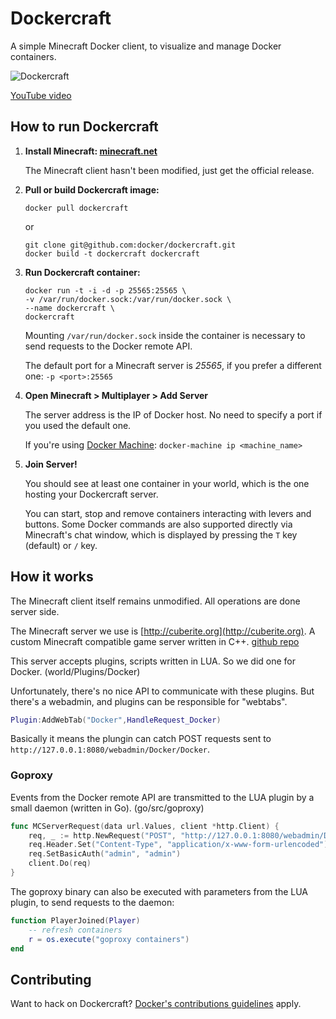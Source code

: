 # Dockercraft

<!-- Drawing: Dockercraft logo -->

A simple Minecraft Docker client, to visualize and manage Docker containers.

![Dockercraft](../blob/master/docs/img/dockercraft.gif?raw=true)

[YouTube video](http://www.youtube.com/watch?v=eZDlJgJf55o)

## How to run Dockercraft

1. **Install Minecraft: [minecraft.net](https://minecraft.net)**

	The Minecraft client hasn't been modified, just get the official release.

2. **Pull or build Dockercraft image:**

	```
	docker pull dockercraft
	```
	or
	
	```
	git clone git@github.com:docker/dockercraft.git
	docker build -t dockercraft dockercraft
	```
3. **Run Dockercraft container:**

	```
	docker run -t -i -d -p 25565:25565 \
	-v /var/run/docker.sock:/var/run/docker.sock \
	--name dockercraft \
	dockercraft
	```
	
	Mounting `/var/run/docker.sock` inside the container is necessary to send requests to the Docker remote API.
	
	The default port for a Minecraft server is *25565*, if you prefer a different one: `-p <port>:25565`
	
4. **Open Minecraft > Multiplayer > Add Server**

	The server address is the IP of Docker host. No need to specify a port if you used the default one.
	
	If you're using [Docker Machine](https://docs.docker.com/machine/install-machine/): `docker-machine ip <machine_name>`
	
5. **Join Server!**

	You should see at least one container in your world, which is the one hosting your Dockercraft server.
	
	You can start, stop and remove containers interacting with levers and buttons. Some Docker commands are also supported directly via Minecraft's chat window, which is displayed by pressing the `T` key (default) or `/` key. 
	
<!-- Drawing: character and containers -->

## How it works

The Minecraft client itself remains unmodified. All operations are done server side.

The Minecraft server we use is [http://cuberite.org](http://cuberite.org). A custom Minecraft compatible game server written in C++. [github repo](https://github.com/cuberite/cuberite)

This server accepts plugins, scripts written in LUA. So we did one for Docker. (world/Plugins/Docker)

Unfortunately, there's no nice API to communicate with these plugins. But there's a webadmin, and plugins can be responsible for "webtabs". 

```lua
Plugin:AddWebTab("Docker",HandleRequest_Docker)
```
Basically it means the plungin can catch POST requests sent to `http://127.0.0.1:8080/webadmin/Docker/Docker`. 

### Goproxy

Events from the Docker remote API are transmitted to the LUA plugin by a small daemon (written in Go). (go/src/goproxy)

```go
func MCServerRequest(data url.Values, client *http.Client) {
	req, _ := http.NewRequest("POST", "http://127.0.0.1:8080/webadmin/Docker/Docker", strings.NewReader(data.Encode()))
	req.Header.Set("Content-Type", "application/x-www-form-urlencoded")
	req.SetBasicAuth("admin", "admin")
	client.Do(req)
}
```

The goproxy binary can also be executed with parameters from the LUA plugin, to send requests to the daemon:

```lua
function PlayerJoined(Player)
	-- refresh containers
	r = os.execute("goproxy containers")
end
```
## Contributing

Want to hack on Dockercraft? [Docker's contributions guidelines](https://github.com/docker/docker/blob/master/CONTRIBUTING.md) apply.

<!-- Drawing: Contributing -->